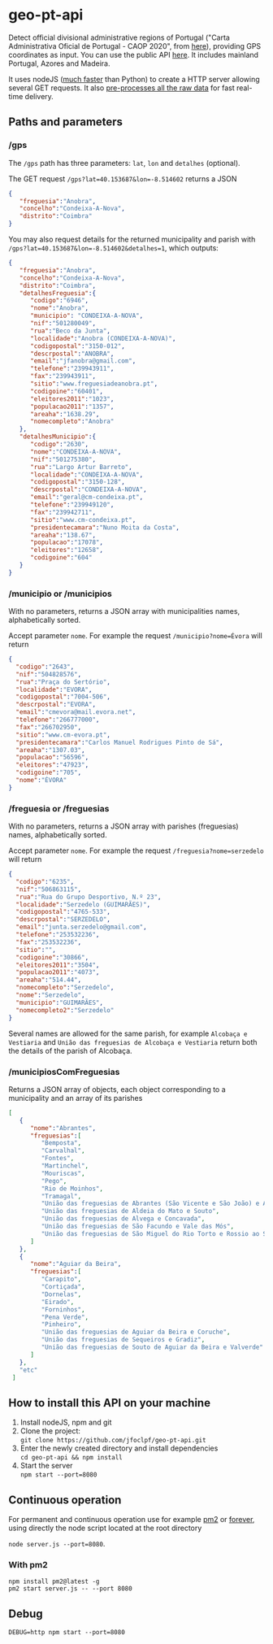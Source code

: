 # geo-pt-api

Detect official divisional administrative regions of Portugal ("Carta Administrativa Oficial de Portugal - CAOP 2020", from [here](https://www.dgterritorio.gov.pt/dados-abertos)), providing GPS coordinates as input. You can use the public API [here](https://geo-pt-api.joaopimentel.com/gps?lat=40.153687&lon=-8.514602). It includes mainland Portugal, Azores and Madeira.

It uses nodeJS ([much faster](https://benchmarksgame-team.pages.debian.net/benchmarksgame/fastest/python.html) than Python) to create a HTTP server allowing several GET requests. It also [pre-processes all the raw data](/prepareServer.js) for fast real-time delivery.

## Paths and parameters

### /gps

The `/gps` path has three parameters: `lat`, `lon` and `detalhes` (optional).

The GET request `/gps?lat=40.153687&lon=-8.514602` returns a JSON

```json
{
   "freguesia":"Anobra",
   "concelho":"Condeixa-A-Nova",
   "distrito":"Coimbra"
}
```

You may also request details for the returned municipality and parish with<br>`/gps?lat=40.153687&lon=-8.514602&detalhes=1`, which outputs:

```json
{
   "freguesia":"Anobra",
   "concelho":"Condeixa-A-Nova",
   "distrito":"Coimbra",
   "detalhesFreguesia":{
      "codigo":"6946",
      "nome":"Anobra",
      "municipio": "CONDEIXA-A-NOVA",
      "nif":"501280049",
      "rua":"Beco da Junta",
      "localidade":"Anobra (CONDEIXA-A-NOVA)",
      "codigopostal":"3150-012",
      "descrpostal":"ANOBRA",
      "email":"jfanobra@gmail.com",
      "telefone":"239943911",
      "fax":"239943911",
      "sitio":"www.freguesiadeanobra.pt",
      "codigoine":"60401",
      "eleitores2011":"1023",
      "populacao2011":"1357",
      "areaha":"1638.29",
      "nomecompleto":"Anobra"
   },
   "detalhesMunicipio":{
      "codigo":"2630",
      "nome":"CONDEIXA-A-NOVA",
      "nif":"501275380",
      "rua":"Largo Artur Barreto",
      "localidade":"CONDEIXA-A-NOVA",
      "codigopostal":"3150-128",
      "descrpostal":"CONDEIXA-A-NOVA",
      "email":"geral@cm-condeixa.pt",
      "telefone":"239949120",
      "fax":"239942711",
      "sitio":"www.cm-condeixa.pt",
      "presidentecamara":"Nuno Moita da Costa",
      "areaha":"138.67",
      "populacao":"17078",
      "eleitores":"12658",
      "codigoine":"604"
   }
}
```

### /municipio or /municipios

With no parameters, returns a JSON array with municipalities names, alphabetically sorted.

Accept parameter `nome`. For example the request `/municipio?nome=Évora` will return

```json
{
  "codigo":"2643",
  "nif":"504828576",
  "rua":"Praça do Sertório",
  "localidade":"EVORA",
  "codigopostal":"7004-506",
  "descrpostal":"EVORA",
  "email":"cmevora@mail.evora.net",
  "telefone":"266777000",
  "fax":"266702950",
  "sitio":"www.cm-evora.pt",
  "presidentecamara":"Carlos Manuel Rodrigues Pinto de Sá",
  "areaha":"1307.03",
  "populacao":"56596",
  "eleitores":"47923",
  "codigoine":"705",
  "nome":"ÉVORA"
}
```

### /freguesia or /freguesias

With no parameters, returns a JSON array with parishes (freguesias) names, alphabetically sorted.

Accept parameter `nome`. For example the request `/freguesia?nome=serzedelo` will return

```json
{
  "codigo":"6235",
  "nif":"506863115",
  "rua":"Rua do Grupo Desportivo, N.º 23",
  "localidade":"Serzedelo (GUIMARÃES)",
  "codigopostal":"4765-533",
  "descrpostal":"SERZEDELO",
  "email":"junta.serzedelo@gmail.com",
  "telefone":"253532236",
  "fax":"253532236",
  "sitio":"",
  "codigoine":"30866",
  "eleitores2011":"3504",
  "populacao2011":"4073",
  "areaha":"514.44",
  "nomecompleto":"Serzedelo",
  "nome":"Serzedelo",
  "municipio":"GUIMARÃES",
  "nomecompleto2":"Serzedelo"
}
```

Several names are allowed for the same parish, for example `Alcobaça e Vestiaria` and `União das freguesias de Alcobaça e Vestiaria` return both the details of the parish of Alcobaça.

### /municipiosComFreguesias

Returns a JSON array of objects, each object corresponding to a municipality and an array of its parishes

```json
[
   {
      "nome":"Abrantes",
      "freguesias":[
         "Bemposta",
         "Carvalhal",
         "Fontes",
         "Martinchel",
         "Mouriscas",
         "Pego",
         "Rio de Moinhos",
         "Tramagal",
         "União das freguesias de Abrantes (São Vicente e São João) e Alferrarede",
         "União das freguesias de Aldeia do Mato e Souto",
         "União das freguesias de Alvega e Concavada",
         "União das freguesias de São Facundo e Vale das Mós",
         "União das freguesias de São Miguel do Rio Torto e Rossio ao Sul do Tejo"
      ]
   },
   {
      "nome":"Aguiar da Beira",
      "freguesias":[
         "Carapito",
         "Cortiçada",
         "Dornelas",
         "Eirado",
         "Forninhos",
         "Pena Verde",
         "Pinheiro",
         "União das freguesias de Aguiar da Beira e Coruche",
         "União das freguesias de Sequeiros e Gradiz",
         "União das freguesias de Souto de Aguiar da Beira e Valverde"
      ]
   },
   "etc"
 ]
```

## How to install this API on your machine

 1. Install nodeJS, npm and git
 2. Clone the project:<br>
    `git clone https://github.com/jfoclpf/geo-pt-api.git`
 3. Enter the newly created directory and install dependencies<br>
    `cd geo-pt-api && npm install`
 4. Start the server<br>
    `npm start --port=8080`

## Continuous operation

For permanent and continuous operation use for example [pm2](https://pm2.keymetrics.io/docs/usage/quick-start/) or [forever](https://www.npmjs.com/package/forever), using directly the node script located at the root directory

`node server.js --port=8080`.

### With pm2

```
npm install pm2@latest -g
pm2 start server.js -- --port 8080
```

## Debug

```
DEBUG=http npm start --port=8080
```
